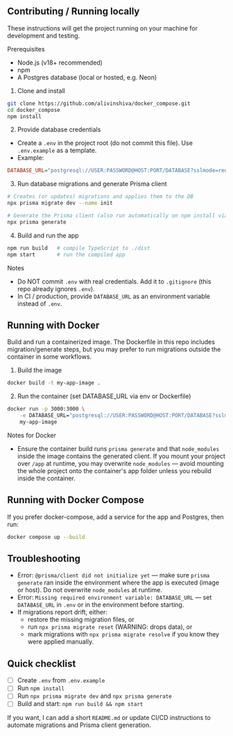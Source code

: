 ## Contributing / Running locally

These instructions will get the project running on your machine for development and testing.

Prerequisites
- Node.js (v18+ recommended)
- npm
- A Postgres database (local or hosted, e.g. Neon)

1) Clone and install

```bash
git clone https://github.com/alivinshiva/docker_compose.git
cd docker_compose
npm install
```

2) Provide database credentials
- Create a `.env` in the project root (do not commit this file). Use `.env.example` as a template.
- Example:

```ini
DATABASE_URL="postgresql://USER:PASSWORD@HOST:PORT/DATABASE?sslmode=require"
```

3) Run database migrations and generate Prisma client

```bash
# Creates (or updates) migrations and applies them to the DB
npx prisma migrate dev --name init

# Generate the Prisma client (also run automatically on npm install via `prepare` if enabled)
npx prisma generate
```

4) Build and run the app

```bash
npm run build   # compile TypeScript to ./dist
npm start       # run the compiled app
```

Notes
- Do NOT commit `.env` with real credentials. Add it to `.gitignore` (this repo already ignores `.env`).
- In CI / production, provide `DATABASE_URL` as an environment variable instead of `.env`.

## Running with Docker

Build and run a containerized image. The Dockerfile in this repo includes migration/generate steps, but you may prefer to run migrations outside the container in some workflows.

1) Build the image

```bash
docker build -t my-app-image .
```

2) Run the container (set DATABASE_URL via env or Dockerfile)

```bash
docker run -p 3000:3000 \
	-e DATABASE_URL="postgresql://USER:PASSWORD@HOST:PORT/DATABASE?sslmode=require" \
	my-app-image
```

Notes for Docker
- Ensure the container build runs `prisma generate` and that `node_modules` inside the image contains the generated client. If you mount your project over `/app` at runtime, you may overwrite `node_modules` — avoid mounting the whole project onto the container's app folder unless you rebuild inside the container.

## Running with Docker Compose

If you prefer docker-compose, add a service for the app and Postgres, then run:

```bash
docker compose up --build
```

## Troubleshooting
- Error: `@prisma/client did not initialize yet` — make sure `prisma generate` ran inside the environment where the app is executed (image or host). Do not overwrite `node_modules` at runtime.
- Error: `Missing required environment variable: DATABASE_URL` — set `DATABASE_URL` in `.env` or in the environment before starting.
- If migrations report drift, either:
	- restore the missing migration files, or
	- run `npx prisma migrate reset` (WARNING: drops data), or
	- mark migrations with `npx prisma migrate resolve` if you know they were applied manually.

## Quick checklist
- [ ] Create `.env` from `.env.example`
- [ ] Run `npm install`
- [ ] Run `npx prisma migrate dev` and `npx prisma generate`
- [ ] Build and start: `npm run build && npm start`

If you want, I can add a short `README.md` or update CI/CD instructions to automate migrations and Prisma client generation.